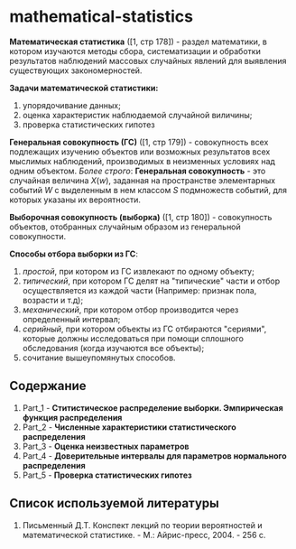# mathematical-statistics

**Математическая статистика** ([1, стр 178]) - раздел математики, в котором изучаются методы сбора, систематизации и обработки результатов наблюдений массовых случайных явлений для выявления существующих закономерностей.

**Задачи математической статистики:**
1. упорядочивание данных;
2. оценка характеристик наблюдаемой случайной виличины;
3. проверка статистических гипотез

**Генеральная совокупность (ГС)** ([1, стр 179]) - совокупность всех подлежащих изучению объектов или возможных результатов всех мыслимых наблюдений, производимых в неизменных условиях над одним объектом. *Более строго*: **Генеральная совокупность** - это случайная величина *X*(*w*), заданная на пространстве элементарных событий *W* с выделенным в нем классом *S* подмножеств событий, для которых указаны их вероятности.

**Выборочная совокупность (выборка)** ([1, стр 180]) - совокупность объектов, отобранных случайным образом из генеральной совокупности.

**Способы отбора выборки из ГС**:
1. *простой*, при котором из ГС извлекают по одному объекту;
2. *типический*, при котором ГС делят на "типические" части и отбор осуществляется из каждой части (Например: признак пола, возрасти и т.д);
3. *механический*, при котором отбор производится через определенный интервал;
4. *серийный*, при котором объекты из ГС отбираются "сериями", которые должны исследоваться при помощи сплошного обследования (когда изучаются все объекты);
5. сочитание вышеупомянутых способов.

## Содержание

1. Part_1 - **Ститистическое распределение выборки. Эмпирическая функция распределения**
2. Part_2 - **Численные характеристики статистического распределения**
3. Part_3 - **Оценка неизвестных параметров**
4. Part_4 - **Доверительные интервалы для параметров нормального распределения**
5. Part_5 - **Проверка статистических гипотез**

## Список используемой литературы
1. Письменный Д.Т. Конспект лекций по теории вероятностей и математической статистике. - М.: Айрис-пресс, 2004. - 256 с.